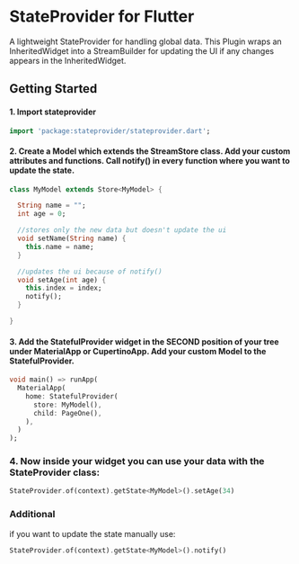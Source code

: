 # StateProvider for Flutter

A lightweight StateProvider for handling global data. This Plugin wraps an InheritedWidget into a StreamBuilder for updating the UI if any changes appears in the InheritedWidget.

## Getting Started


#### 1. Import stateprovider

```dart 
import 'package:stateprovider/stateprovider.dart';
```


#### 2. Create a Model which extends the StreamStore class. Add your custom attributes and functions. Call notify() in every function where you want to update the state.

```dart
class MyModel extends Store<MyModel> {

  String name = "";
  int age = 0; 

  //stores only the new data but doesn't update the ui
  void setName(String name) {
    this.name = name;
  } 

  //updates the ui because of notify()
  void setAge(int age) {
    this.index = index;
    notify();
  }

}
```


#### 3. Add the StatefulProvider widget in the SECOND position of your tree under MaterialApp or CupertinoApp. Add your custom Model to the StatefulProvider.

```dart
void main() => runApp(
  MaterialApp(
    home: StatefulProvider(
      store: MyModel(),
      child: PageOne(),
    ),
  )
);
```


### 4. Now inside your widget you can use your data with the StateProvider class:

```dart
StateProvider.of(context).getState<MyModel>().setAge(34)
```

### Additional

if you want to update the state manually use:

```dart
StateProvider.of(context).getState<MyModel>().notify()
```

